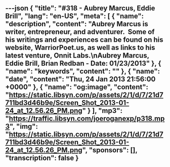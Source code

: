 ---json
{
  "title": "#318 - Aubrey Marcus, Eddie Brill",
  "lang": "en-US",
  "meta": [
    {
      "name": "description",
      "content": "Aubrey Marcus is writer, entrepreneur, and adventurer.  Some of his writings and experiences can be found on his website, WarriorPoet.us, as well as links to his latest venture, Onnit Labs.\nAubrey Marcus, Eddie Brill, Brian Redban - Date: 01/23/2013"
    },
    {
      "name": "keywords",
      "content": ""
    },
    {
      "name": "date",
      "content": "Thu, 24 Jan 2013 21:56:00 +0000"
    },
    {
      "name": "og:image",
      "content": "https://static.libsyn.com/p/assets/2/1/d/7/21d7711bd3d46b9e/Screen_Shot_2013-01-24_at_12.56.26_PM.png"
    }
  ],
  "mp3": "https://traffic.libsyn.com/joeroganexp/p318.mp3",
  "img": "https://static.libsyn.com/p/assets/2/1/d/7/21d7711bd3d46b9e/Screen_Shot_2013-01-24_at_12.56.26_PM.png",
  "sponsors": [],
  "transcription": false
}
---
<episode-header />

<timemark seconds="0" />

<transcribe-call-to-action />

<episode-footer />